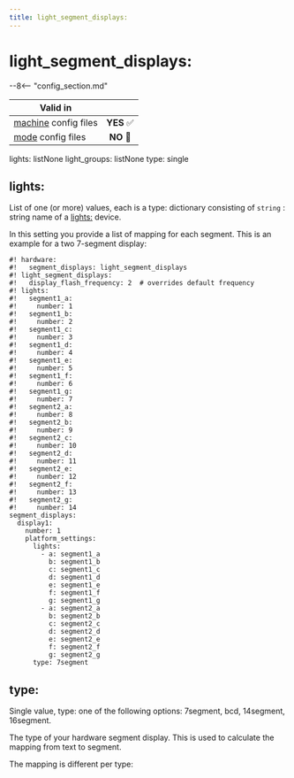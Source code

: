 ```yaml
---
title: light_segment_displays:
---
```


# light_segment_displays:


--8<-- "config_section.md"

| Valid in | |
|-----|:----:|
|[machine](instructions/machine_config.md) config files |**YES** :white_check_mark:|
|[mode](instructions/mode_config.md) config files|**NO** :no_entry_sign:|

lights: listNone light_groups: listNone type: single

## lights:

List of one (or more) values, each is a type: dictionary consisting of
`string` : string name of a [lights:](lights.md) device.

In this setting you provide a list of mapping for each segment. This is
an example for a two 7-segment display:

``` mpf-config
#! hardware:
#!   segment_displays: light_segment_displays
#! light_segment_displays:
#!   display_flash_frequency: 2  # overrides default frequency
#! lights:
#!   segment1_a:
#!     number: 1
#!   segment1_b:
#!     number: 2
#!   segment1_c:
#!     number: 3
#!   segment1_d:
#!     number: 4
#!   segment1_e:
#!     number: 5
#!   segment1_f:
#!     number: 6
#!   segment1_g:
#!     number: 7
#!   segment2_a:
#!     number: 8
#!   segment2_b:
#!     number: 9
#!   segment2_c:
#!     number: 10
#!   segment2_d:
#!     number: 11
#!   segment2_e:
#!     number: 12
#!   segment2_f:
#!     number: 13
#!   segment2_g:
#!     number: 14
segment_displays:
  display1:
    number: 1
    platform_settings:
      lights:
        - a: segment1_a
          b: segment1_b
          c: segment1_c
          d: segment1_d
          e: segment1_e
          f: segment1_f
          g: segment1_g
        - a: segment2_a
          b: segment2_b
          c: segment2_c
          d: segment2_d
          e: segment2_e
          f: segment2_f
          g: segment2_g
      type: 7segment
```

## type:

Single value, type: one of the following options: 7segment, bcd,
14segment, 16segment.

The type of your hardware segment display. This is used to calculate the
mapping from text to segment.

The mapping is different per type:
